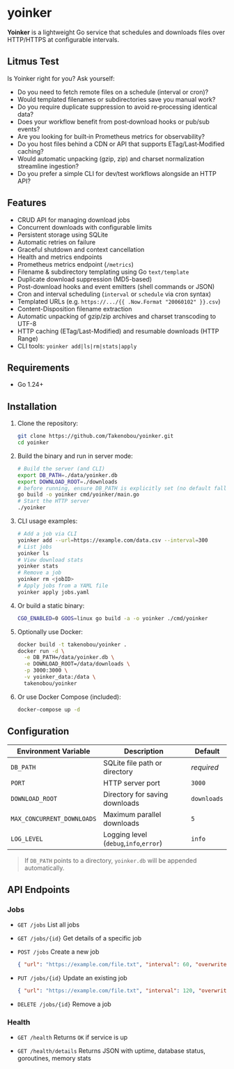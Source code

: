 # yoinker

**Yoinker** is a lightweight Go service that schedules and downloads files over HTTP/HTTPS at configurable intervals.

## Litmus Test

Is Yoinker right for you? Ask yourself:

- Do you need to fetch remote files on a schedule (interval or cron)?
- Would templated filenames or subdirectories save you manual work?
- Do you require duplicate suppression to avoid re‑processing identical data?
- Does your workflow benefit from post‑download hooks or pub/sub events?
- Are you looking for built‑in Prometheus metrics for observability?
- Do you host files behind a CDN or API that supports ETag/Last‑Modified caching?
- Would automatic unpacking (gzip, zip) and charset normalization streamline ingestion?
- Do you prefer a simple CLI for dev/test workflows alongside an HTTP API?

## Features

- CRUD API for managing download jobs
- Concurrent downloads with configurable limits
- Persistent storage using SQLite
- Automatic retries on failure
- Graceful shutdown and context cancellation
- Health and metrics endpoints
- Prometheus metrics endpoint (`/metrics`)
- Filename & subdirectory templating using Go `text/template`
- Duplicate download suppression (MD5-based)
- Post-download hooks and event emitters (shell commands or JSON)
- Cron and interval scheduling (`interval` or `schedule` via cron syntax)
- Templated URLs (e.g. `https://.../{{ .Now.Format "20060102" }}.csv`)
- Content-Disposition filename extraction
- Automatic unpacking of gzip/zip archives and charset transcoding to UTF-8
- HTTP caching (ETag/Last-Modified) and resumable downloads (HTTP Range)
- CLI tools: `yoinker add|ls|rm|stats|apply`

## Requirements

- Go 1.24+

## Installation

1. Clone the repository:
   ```bash
   git clone https://github.com/Takenobou/yoinker.git
   cd yoinker
   ```

2. Build the binary and run in server mode:
   ```bash
   # Build the server (and CLI)
   export DB_PATH=./data/yoinker.db
   export DOWNLOAD_ROOT=./downloads
   # before running, ensure DB_PATH is explicitly set (no default fallback)
   go build -o yoinker cmd/yoinker/main.go
   # Start the HTTP server
   ./yoinker
   ```

3. CLI usage examples:
   ```bash
   # Add a job via CLI
   yoinker add --url=https://example.com/data.csv --interval=300
   # List jobs
   yoinker ls
   # View download stats
   yoinker stats
   # Remove a job
   yoinker rm <jobID>
   # Apply jobs from a YAML file
   yoinker apply jobs.yaml
   ```

4. Or build a static binary:
   ```bash
   CGO_ENABLED=0 GOOS=linux go build -a -o yoinker ./cmd/yoinker
   ```

5. Optionally use Docker:
   ```bash
   docker build -t takenobou/yoinker .
   docker run -d \
     -e DB_PATH=/data/yoinker.db \
     -e DOWNLOAD_ROOT=/data/downloads \
     -p 3000:3000 \
     -v yoinker_data:/data \
     takenobou/yoinker
   ```

6. Or use Docker Compose (included):
   ```bash
   docker-compose up -d
   ```

## Configuration

| Environment Variable         | Description                             | Default                                    |
|------------------------------|-----------------------------------------|--------------------------------------------|
| `DB_PATH`                    | SQLite file path or directory           | _required_                                 |
| `PORT`                       | HTTP server port                        | `3000`                                     |
| `DOWNLOAD_ROOT`              | Directory for saving downloads          | `downloads`                                |
| `MAX_CONCURRENT_DOWNLOADS`   | Maximum parallel downloads              | `5`                                        |
| `LOG_LEVEL`                  | Logging level (`debug`,`info`,`error`)  | `info`                                     |

> If `DB_PATH` points to a directory, `yoinker.db` will be appended automatically.

## API Endpoints

### Jobs

- `GET /jobs` 
  List all jobs

- `GET /jobs/{id}`
  Get details of a specific job

- `POST /jobs`
  Create a new job
  ```json
  { "url": "https://example.com/file.txt", "interval": 60, "overwrite": false }
  ```

- `PUT /jobs/{id}`
  Update an existing job
  ```json
  { "url": "https://example.com/file.txt", "interval": 120, "overwrite": true, "enabled": true }
  ```

- `DELETE /jobs/{id}`
  Remove a job

### Health

- `GET /health` 
  Returns `OK` if service is up

- `GET /health/details`
  Returns JSON with uptime, database status, goroutines, memory stats
